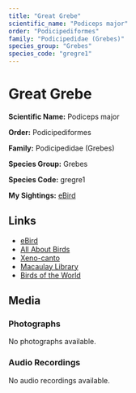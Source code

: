 ```yaml
---
title: "Great Grebe"
scientific_name: "Podiceps major"
order: "Podicipediformes"
family: "Podicipedidae (Grebes)"
species_group: "Grebes"
species_code: "gregre1"
---
```


# Great Grebe

**Scientific Name:** Podiceps major

**Order:** Podicipediformes

**Family:** Podicipedidae (Grebes)

**Species Group:** Grebes

**Species Code:** gregre1

**My Sightings:** [eBird](https://ebird.org/lifelist?r=world&time=life&spp=gregre1)

## Links
* [eBird](https://ebird.org/species/gregre1) 
* [All About Birds](https://www.allaboutbirds.org/guide/gregre1) 
* [Xeno-canto](https://www.xeno-canto.org/species/podiceps-major) 
* [Macaulay Library](https://search.macaulaylibrary.org/catalog?taxonCode=gregre1&sort=rating_rank_desc)
* [Birds of the World](https://birdsoftheworld.org/bow/species/gregre1)

## Media
### Photographs
No photographs available.

### Audio Recordings
No audio recordings available.
